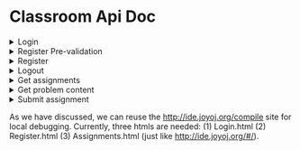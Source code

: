 # Classroom Api Doc
<details>
  <summary>Login</summary>

Used to login. 

**URL** : `/loginUser`

**Method** : `POST`

**Data constraints**

| Form key | Data type |
|----------|-----------|
| userid   | string    |
| password | string    |



## Success Response
Should redirect to /$(redirect) (e.g., /home here) based on the json result.

```json
{
    "err": "",
    "redirect": "home"
}
```

## Error Response

**Condition** : If 'userid' and 'password' combination is wrong.

**Content** :

```json
{
    "err": "invalid",
    "redirect": ""
}
```
</details>

<details>
  <summary>Register Pre-validation</summary>

Used to prevalidate the register fields. For example, check if the user name has been used and show tips below the input textbox.

**URL** : `/register/validation`

**Method** : `POST`

**Data constraints**

```json
{
    "field": "id",
    "data": "the input user id"
}
```



## Success Response
Error field is empty.

```json
{
    "err": ""
}
```

## Error Response

**Condition** : If user name has been used.

**Content** :

```json
{
    "err": "USERNAME_ALREADY_EXIST"
}
```

</details>

<details>
  <summary>Register</summary>
  Used to register new user.

**URL** : `/register`

**Method** : `POST` or `GET` (`GET` request will return the static html for registration.)

**Data constraints**

| Form key | Data type |
|----------|-----------|
| userid   | string    |
| password | string    |
| name | string |



## Success Response
Error field is empty. Should redirect to the /$(redirect) page.

```json
{
    "err": "",
    "redirect": "login"
}
```

## Error Response

**Condition** : If user name has been used.

**Content** :

```json
{
    "err": "USERNAME_ALREADY_EXIST"
    "redirect": ""
}
```

</details>

<details>
  <summary>Logout</summary>
Used to logout.

**URL** : `/logout`

**Method** : `POST`

**Data constraints**

No data needed. Get user information from the token in cookies.



## Success Response


```json
{
    "logout": True,
    "redirect": "login"
}
```
</details>

<details>
  <summary>Get assignments</summary>

Used to get assignments for user.

**URL** : `/assignments`

**Method** : `GET`

**Data constraints**

No data needed. Get user information from the token in cookies.



## Success Response
The data field contains a series of assignments. The problem id is used to get problem from the server by /problem?problemId=xxxxx.

```json
{
	"data":
    {
    	"AssignmentNameX":
        {
       		"problemIds": ["10001","20003"],
            "repoFullName":"private-cr-test/firsthw"
        },
        "AssignmentNameY":
        {
        	"problemIds": ["10003"]
            "repoFullName": "xxxx/xxxxx"
        }
    },
    "err": ""
}
```

## Error Response

**Condition** : If no assignments found.

**Content** :

```json
{
    "err": "NotFound"
    "data": {}
}
```
</details>

<details>
  <summary>Get problem content</summary>
	Used to get problem details.

**URL** : `/problem`

**Method** : `GET`

**Data constraints**


| Form key | Data type |
|----------|-----------|
| problemId   | string    |



## Success Response


```json
{
	"data": "problem content based on markdown template",
    "err": ""
}
```
The data field is in the format of markdown.We reuse your solution.
The template is like this:
```text
# {problem name}
## 题目描述
{problem description}
## 输入
{input}
## 输出
{output}
<button>开始答题</button>
```

## Error Response

**Condition** : If problemId is null.

**Content** :

```json
{
    "err": "InvalidArg"
    "data": ""
}
```
</details>

<details>
  <summary>Submit assignment</summary>
	
Used to submit assignment.

**URL** : `/submit`

**Method** : `POST`

**Data constraints**
Repo name is used instead of assignment name. We need the repo name so that we can perform following git operations. As the frontend has requested for the assignments information, don't discard the repo name fields so that you can use them here.
```json
{
	"repoFullName": "private-cr-test/firsthw",
	"codes":
	{
		"10001": 
		{
			"language": "C",
			"code": "import os\nprint('here2')"
		},
		"20003":
		{
			"language": "C",
			"code": "import os\nprint('here3')"
		}
	}
}
```



## Success Response
If error is empty, the submit is successfully submitted but need to run for a while. Use the runId to query for the submit's current state.
```json
{
    "err": "",
    "runId": "9c291e19-de52-473e-92b2-7d9d086e791a"
}
```


## Error Response

**Condition** : (1) Last submit is not completed; or (2) Submit too frequently; or (3) No changes compared to last submit.

**Content** :

```json
{
    "err": "NotReady",
    "runId": ""
}
```
</details>

As we have discussed, we can reuse the http://ide.joyoj.org/compile site for local debugging. Currently, three htmls are needed: (1) Login.html (2) Register.html (3) Assignments.html (just like http://ide.joyoj.org/#/). 
